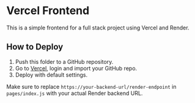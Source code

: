 
# Vercel Frontend

This is a simple frontend for a full stack project using Vercel and Render.

## How to Deploy

1. Push this folder to a GitHub repository.
2. Go to [Vercel](https://vercel.com/), login and import your GitHub repo.
3. Deploy with default settings.

Make sure to replace `https://your-backend-url/render-endpoint` in `pages/index.js` with your actual Render backend URL.
